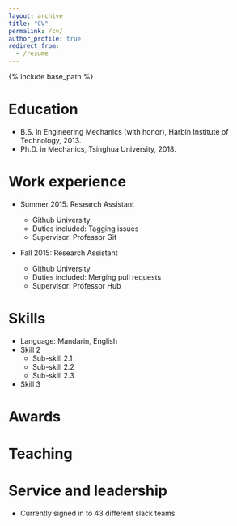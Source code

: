 ```yaml
---
layout: archive
title: "CV"
permalink: /cv/
author_profile: true
redirect_from:
  - /resume
---
```


{% include base_path %}

Education
======
* B.S. in Engineering Mechanics (with honor), Harbin Institute of Technology, 2013.
* Ph.D. in Mechanics, Tsinghua University, 2018.

Work experience
======
* Summer 2015: Research Assistant
  * Github University
  * Duties included: Tagging issues
  * Supervisor: Professor Git

* Fall 2015: Research Assistant
  * Github University
  * Duties included: Merging pull requests
  * Supervisor: Professor Hub
  
Skills
======
* Language: Mandarin, English
* Skill 2
  * Sub-skill 2.1
  * Sub-skill 2.2
  * Sub-skill 2.3
* Skill 3

Awards
======

Teaching
======
  
Service and leadership
======
* Currently signed in to 43 different slack teams
